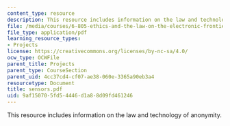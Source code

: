 ```yaml
---
content_type: resource
description: This resource includes information on the law and technology of anonymity.
file: /media/courses/6-805-ethics-and-the-law-on-the-electronic-frontier-fall-2005/9af150705fd54446d1a88d09fd461246_sensors.pdf
file_type: application/pdf
learning_resource_types:
- Projects
license: https://creativecommons.org/licenses/by-nc-sa/4.0/
ocw_type: OCWFile
parent_title: Projects
parent_type: CourseSection
parent_uid: 4cc37cd4-cf07-ae38-060e-3365a90eb3a4
resourcetype: Document
title: sensors.pdf
uid: 9af15070-5fd5-4446-d1a8-8d09fd461246
---
```

This resource includes information on the law and technology of anonymity.